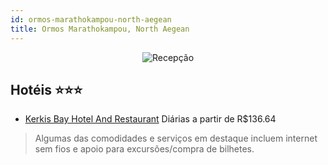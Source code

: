 ```yaml
---
id: ormos-marathokampou-north-aegean
title: Ormos Marathokampou, North Aegean
---
```


<center><img src="https://i.travelapi.com/hotels/4000000/3690000/3688200/3688122/04708caa_z.jpg" alt="Recepção" /></center>


## Hotéis ⭐️⭐️⭐️

-    [Kerkis Bay Hotel And Restaurant](https://www.hurb.com/aud/https://www.hurb.com/hoteis/ormos-marathokampou/kerkis-bay-hotel-and-restaurant-JNP-JP001294?cmp=18055) Diárias a partir de R$136.64
   > Algumas das comodidades e serviços em destaque incluem internet sem fios e apoio para excursões/compra de bilhetes.
